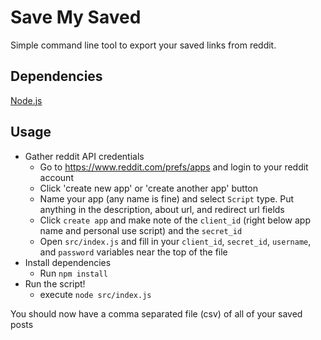 
# Save My Saved

Simple command line tool to export your saved links from reddit.


## Dependencies

[Node.js](https://nodejs.org/en/)

    
## Usage

+ Gather reddit API credentials
    - Go to https://www.reddit.com/prefs/apps and login to your reddit account
    - Click 'create new app' or 'create another app' button
    - Name your app (any name is fine) and select `Script` type. Put anything in the description, about url, and redirect url fields
    - Click `create app` and make note of the `client_id` (right below app name and personal use script) and the `secret_id`
    - Open `src/index.js` and fill in your `client_id`, `secret_id`, `username`, and `password` variables near the top of the file
+ Install dependencies
    - Run `npm install`
+ Run the script!
    -  execute `node src/index.js`

You should now have a comma separated file (csv) of all of your saved posts

